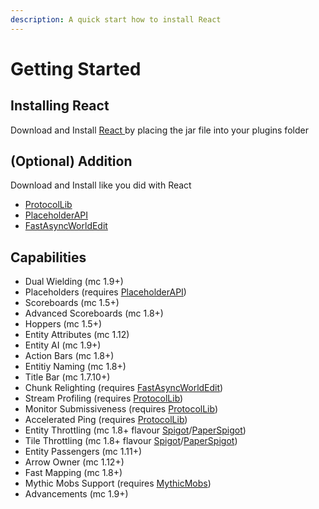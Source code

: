 ```yaml
---
description: A quick start how to install React
---
```


# Getting Started

## Installing React

Download and Install [React ](https://www.spigotmc.org/resources/react-smart-server-performance.21057/)by placing the jar file into your plugins folder

## \(Optional\) Addition

Download and Install like you did with React

* [ProtocolLib](https://www.spigotmc.org/resources/protocollib.1997/)
* [PlaceholderAPI](https://www.spigotmc.org/resources/placeholderapi.6245/)
* [FastAsyncWorldEdit](https://www.spigotmc.org/resources/fast-async-worldedit.13932/)

## Capabilities

* Dual Wielding \(mc 1.9+\)
* Placeholders \(requires [PlaceholderAPI](https://www.spigotmc.org/resources/placeholderapi.6245/)\)
* Scoreboards \(mc 1.5+\)
* Advanced Scoreboards \(mc 1.8+\)
* Hoppers \(mc 1.5+\)
* Entity Attributes \(mc 1.12\)
* Entity AI \(mc 1.9+\)
* Action Bars \(mc 1.8+\)
* Entitiy Naming \(mc 1.8+\)
* Title Bar \(mc 1.7.10+\)
* Chunk Relighting \(requires [FastAsyncWorldEdit](https://www.spigotmc.org/resources/fast-async-worldedit.13932/)\)
* Stream Profiling \(requires [ProtocolLib](https://www.spigotmc.org/resources/protocollib.1997/)\)
* Monitor Submissiveness \(requires [ProtocolLib](https://www.spigotmc.org/resources/protocollib.1997/)\)
* Accelerated Ping \(requires [ProtocolLib](https://www.spigotmc.org/resources/protocollib.1997/)\)
* Entity Throttling \(mc 1.8+ flavour [Spigot](https://hub.spigotmc.org/jenkins/job/BuildTools/)/[PaperSpigot](https://papermc.io/downloads)\)
* Tile Throttling \(mc 1.8+ flavour [Spigot](https://hub.spigotmc.org/jenkins/job/BuildTools/)/[PaperSpigot](https://papermc.io/downloads)\)
* Entity Passengers \(mc 1.11+\)
* Arrow Owner \(mc 1.12+\)
* Fast Mapping \(mc 1.8+\)
* Mythic Mobs Support \(requires [MythicMobs](https://www.spigotmc.org/resources/%E2%9A%94-mythicmobs-free-version-%E2%96%BAthe-1-custom-mob-creator%E2%97%84.5702/)\)
* Advancements \(mc 1.9+\)



